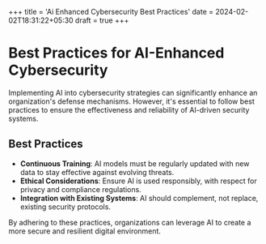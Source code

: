 +++
title = 'Ai Enhanced Cybersecurity Best Practices'
date = 2024-02-02T18:31:22+05:30
draft = true
+++
# Best Practices for AI-Enhanced Cybersecurity

Implementing AI into cybersecurity strategies can significantly enhance an organization's defense mechanisms. However, it's essential to follow best practices to ensure the effectiveness and reliability of AI-driven security systems.

## Best Practices

- **Continuous Training**: AI models must be regularly updated with new data to stay effective against evolving threats.
- **Ethical Considerations**: Ensure AI is used responsibly, with respect for privacy and compliance regulations.
- **Integration with Existing Systems**: AI should complement, not replace, existing security protocols.

By adhering to these practices, organizations can leverage AI to create a more secure and resilient digital environment.

